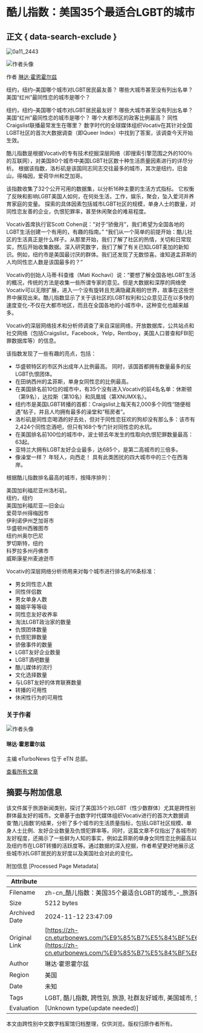 # 酷儿指数：美国35个最适合LGBT的城市

## 正文 { data-search-exclude }


![0a11_2443](https://eturbonews.com/wp-content/uploads/2017/03/0a11_2443.jpg)

![作者头像](https://eturbonews.com/wp-content/uploads/2024/01/PROFILE-PIC-100x100.jpg)

作者 [琳达·霍恩霍尔兹](https://zh-cn.eturbonews.com/%E4%BD%9C%E8%80%85/%E6%9E%97%E8%BE%BE%E9%9C%8C%E6%81%A9%E9%9C%8C%E5%B0%94%E8%8C%A8/)

纽约，纽约–美国哪个城市对LGBT居民最友善？ 哪些大城市甚至没有列出名单？ 美国“红州”最同性恋的城市是哪个？

纽约，纽约–美国哪个城市对LGBT居民最友好？ 哪些大城市甚至没有列出名单？ 美国“红州”最同性恋的城市是哪个？ 哪个大都市区的政客比例最高？ 同性Craigslist联播最常发生在哪里？ 数字时代的全球媒体组织Vocativ在其针对全国LGBT社区的首次大数据调查（即Queer Index）中找到了答案，该调查今天开始生效。

酷儿指数是根据Vocativ的专有技术挖掘深层网络（即搜索引擎范围之外的100％的互联网），对美国80个城市中美国LGBT社区数十种生活质量因素进行的详尽分析。 根据该指数，洛杉矶是该国同志同志交往最多的城市，其次是纽约，旧金山，得梅因，爱荷华州和芝加哥。

该指数收集了32个公开可用的数据集，以分析16种主要的生活方式指标。 它权衡了反映和影响LGBT美国人如何，在何处生活，工作，娱乐，聚会，坠入爱河并养育家庭的变量。 探索的具体因素包括城市LGBT社区的规模，单身人士的数量，对同性恋友善的企业，仇恨犯罪率，甚至休闲聚会的难易程度。

Vocativ首席执行官Scott Cohen说：“对于“骄傲月”，我们希望为全国各地的LGBT生活创建一个有用的，有趣的指南。” “我们从一个简单的前提开始：酷儿社区的生活真正是什么样子。从那里开始，我们了解了社区的热情，关切和日常现实，然后开始收集数据。深入研究数字，我们了解了有关已知LGBT麦加的新知识。例如，纽约市是美国最讨厌的群体。我们还发现了无数惊喜。谁知道孟菲斯的人均同性恋人数是该国最多的？”

Vocativ的创始人马蒂·科查维（Mati Kochavi）说：“要想了解全国各地LGBT生活的概况，传统的方法是收集一些所谓专家的意见。但是大数据和深厚的网络使Vocativ可以无限扩展，进入一个没有旋转且充满隐藏真相的世界，故事在这些世界中展现出来。酷儿指数显示了关于该社区的LGBT权利和公众意见正在以多快的速度变化-不仅在大都市地区，而且在全国各地的小城市中，这种变化也越来越多。

Vocativ的深层网络技术和分析师调查了来自深层网络，开放数据库，公共站点和社交网络（包括Craigslist，Facebook，Yelp，Rentboy，美国人口普查和FBI犯罪数据库等）的信息。

该指数发现了一些有趣的亮点，包括：

- 华盛顿特区的市区外出成年人比例最高。 同时，该国首都拥有数量最多的反LGBT仇恨团体。
- 在田纳西州的孟菲斯，单身女同性恋的比例最高。
- 在美国排名前10位的城市中，有35个没有进入Vocativ的前4名名单：休斯顿（第9名），达拉斯（第10名）和凤凰城（第XNUMX名）。
- 纽约市是美国LGBT转播的首都：Craigslist上每天有2,000多个同性“随便相遇”帖子，并且人均拥有最多的澡堂和“租房者”。
- 洛杉矶是同性恋喝酒的好去处，但对于同性恋狂欢的狗却没有那么多：该市有2,424个同性恋酒吧，但只有168个专门针对同性恋的水坑。
- 在美国排名前100位的城市中，波士顿去年发生的性取向仇恨犯罪数量最高：63起。
- 亚特兰大拥有LGBT友好企业最多，达685个，是第二高城市的三倍多。
- 像澡堂一样？ 年轻人，向西走！ 具有此类困扰的四大城市中的三个在西海岸。

根据酷儿指数排名最高的城市，按降序排列：

美国加利福尼亚州洛杉矶，  
纽约，纽约  
美国加利福尼亚—旧金山  
爱荷华州得梅因市  
伊利诺伊州芝加哥市  
华盛顿州西雅图市  
纽约州奥尔巴尼  
罗切斯特，纽约  
科罗拉多州丹佛市  
威斯康星州麦迪逊市  

Vocativ的深层网络分析师用来对每个城市进行排名的16条标准：

- 男女同性恋人数  
- 同性伴侣数  
- 男女单身人数  
- 婚姻平等等级  
- 同性恋友好收养率  
- 淘汰LGBT政治家的数量  
- 仇恨团体数量  
- 仇恨犯罪数量  
- 骄傲事件的数量  
- LGBT友好企业数量  
- LGBT酒吧数量  
- 酷儿媒体的流行  
- 文化选择数量  
- 与LGBT友好的体育联赛数量  
- 转播的可用性  
- 休闲性行为的可用性  

### 关于作者

![作者头像](https://eturbonews.com/wp-content/uploads/2024/01/PROFILE-PIC-150x150.jpg)

#### 琳达·霍恩霍尔兹

主编 eTurboNews 位于 eTN 总部。

[查看所有文章](https://zh-cn.eturbonews.com/%E4%BD%9C%E8%80%85/%E6%9E%97%E8%BE%BE%E9%9C%8C%E6%81%A9%E9%9C%8C%E5%B0%94%E8%8C%A8/)

## 摘要与附加信息

<!-- tcd_abstract -->
该文件属于旅游新闻类别，探讨了美国35个对LGBT（性少数群体）尤其是跨性别群体最友好的城市。文章基于由数字时代媒体组织Vocativ进行的首次大数据调查‘酷儿指数’的结果，分析了多个城市的生活质量指标，包括LGBT社区规模、单身人士比例、友好企业数量及仇恨犯罪率等。同时，这篇文章不仅指出了各城市的友好程度，还揭示了一些鲜为人知的事实，例如孟菲斯的单身女同性恋比例最高以及纽约市在LGBT转播的活跃度等。通过数据的深入挖掘，作者希望更好地展示这些城市对LGBT居民的友好度以及美国社会对此的变化。
<!-- tcd_abstract_end -->

附加信息 [Processed Page Metadata]

| Attribute       | Value                                  |
|-----------------|----------------------------------------|
| Filename        | zh-cn_酷儿指数：美国35个最适合LGBT的城市_-_旅游新闻.md                             |
| Size            | 5212 bytes                           |
| Archived Date   | 2024-11-12 23:47:09                             |
| Original Link   | [https://zh-cn.eturbonews.com/%E9%85%B7%E5%84%BF%E6%8C%87%E6%95%B035%E6%9C%80lgbt%E5%8F%8B%E5%A5%BD%E7%9A%84%E7%BE%8E%E5%9B%BD%E5%9F%8E%E5%B8%82/](https://zh-cn.eturbonews.com/%E9%85%B7%E5%84%BF%E6%8C%87%E6%95%B035%E6%9C%80lgbt%E5%8F%8B%E5%A5%BD%E7%9A%84%E7%BE%8E%E5%9B%BD%E5%9F%8E%E5%B8%82/)                       |
| Author          | 琳达·霍恩霍尔兹                               |
| Region          | 美国                               |
| Date            | 未知                                 |
| Tags            | LGBT, 酷儿指数, 跨性别, 旅游, 社群友好城市, 美国城市, 生存环境, 法律政策                                 |
| Evaluation            | [Unknown type(update needed)]                                 |
<!-- tcd_table_end -->

本文由跨性别中文数字档案馆归档整理，仅供浏览。版权归原作者所有。
